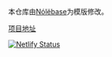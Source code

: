 本仓库由[Nólëbase](https://github.com/Jackiexiao/nolebase-template)为模版修改。

[项目地址](https://creitions.netlify.app/)

[![Netlify Status](https://api.netlify.com/api/v1/badges/9a53844f-84b8-4d20-8ad6-9f340c461bde/deploy-status)](https://app.netlify.com/projects/creitions/deploys)